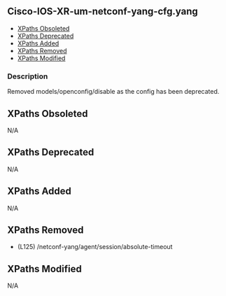 ## Cisco-IOS-XR-um-netconf-yang-cfg.yang

- [XPaths Obsoleted](#xpaths-obsoleted)
- [XPaths Deprecated](#xpaths-deprecated)
- [XPaths Added](#xpaths-added)
- [XPaths Removed](#xpaths-removed)
- [XPaths Modified](#xpaths-modified)

### Description

Removed models/openconfig/disable as the config has been deprecated.

## XPaths Obsoleted

N/A

## XPaths Deprecated

N/A

## XPaths Added

N/A

## XPaths Removed

- (L125)	/netconf-yang/agent/session/absolute-timeout

## XPaths Modified

N/A

